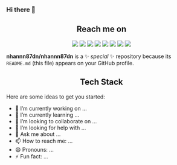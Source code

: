 ### Hi there 👋

<h2 align="center">Reach me on</h2>
<p align="center" dir="auto">
<a target="_blank" rel="noopener noreferrer nofollow" href="https://camo.githubusercontent.com/6eee5f6e83f1fdb987a4a5707fb989fc10646367244e505ee289b93909c78932/68747470733a2f2f696d672e736869656c64732e696f2f62616467652f2d4a6176615363726970742d626c61636b3f7374796c653d666c61742d737175617265266c6f676f3d6a617661736372697074"><img src="https://camo.githubusercontent.com/6eee5f6e83f1fdb987a4a5707fb989fc10646367244e505ee289b93909c78932/68747470733a2f2f696d672e736869656c64732e696f2f62616467652f2d4a6176615363726970742d626c61636b3f7374796c653d666c61742d737175617265266c6f676f3d6a617661736372697074" data-canonical-src="https://img.shields.io/badge/-JavaScript-black?style=flat-square&amp;logo=javascript" style="max-width: 100%;"></a>
<a target="_blank" rel="noopener noreferrer nofollow" href="https://camo.githubusercontent.com/2e024b5facea4be6648ef3eab29ba6911e448b75f5e9b7acd6a147bad02589b3/68747470733a2f2f696d672e736869656c64732e696f2f62616467652f2d4e6f64656a732d626c61636b3f7374796c653d666c61742d737175617265266c6f676f3d4e6f64652e6a73"><img src="https://camo.githubusercontent.com/2e024b5facea4be6648ef3eab29ba6911e448b75f5e9b7acd6a147bad02589b3/68747470733a2f2f696d672e736869656c64732e696f2f62616467652f2d4e6f64656a732d626c61636b3f7374796c653d666c61742d737175617265266c6f676f3d4e6f64652e6a73" data-canonical-src="https://img.shields.io/badge/-Nodejs-black?style=flat-square&amp;logo=Node.js" style="max-width: 100%;"></a>
<a target="_blank" rel="noopener noreferrer nofollow" href="https://camo.githubusercontent.com/6a3f691580b1253995ee9c6bf0c1e9a7547b55bb5acf2261427d6d4acb1aae03/68747470733a2f2f696d672e736869656c64732e696f2f62616467652f2d457870726573736a732d626c61636b3f7374796c653d666c61742d737175617265266c6f676f3d457870726573732e6a73"><img src="https://camo.githubusercontent.com/6a3f691580b1253995ee9c6bf0c1e9a7547b55bb5acf2261427d6d4acb1aae03/68747470733a2f2f696d672e736869656c64732e696f2f62616467652f2d457870726573736a732d626c61636b3f7374796c653d666c61742d737175617265266c6f676f3d457870726573732e6a73" data-canonical-src="https://img.shields.io/badge/-Expressjs-black?style=flat-square&amp;logo=Express.js" style="max-width: 100%;"></a>
<a target="_blank" rel="noopener noreferrer nofollow" href="https://camo.githubusercontent.com/9b5f161a8835a1576eb0bf43b0da00cb0ac54c4e51d2b96ac9546f336a232143/68747470733a2f2f696d672e736869656c64732e696f2f62616467652f2d52656163742d626c61636b3f7374796c653d666c61742d737175617265266c6f676f3d7265616374"><img src="https://camo.githubusercontent.com/9b5f161a8835a1576eb0bf43b0da00cb0ac54c4e51d2b96ac9546f336a232143/68747470733a2f2f696d672e736869656c64732e696f2f62616467652f2d52656163742d626c61636b3f7374796c653d666c61742d737175617265266c6f676f3d7265616374" data-canonical-src="https://img.shields.io/badge/-React-black?style=flat-square&amp;logo=react" style="max-width: 100%;"></a>
<a target="_blank" rel="noopener noreferrer nofollow" href="https://camo.githubusercontent.com/9de12212f1ed91d989276eea6d5445e7b657cc3b574814eca29afb2fae61aeac/68747470733a2f2f696d672e736869656c64732e696f2f62616467652f2d4d6f6e676f44422d626c61636b3f7374796c653d666c61742d737175617265266c6f676f3d6d6f6e676f6462"><img src="https://camo.githubusercontent.com/9de12212f1ed91d989276eea6d5445e7b657cc3b574814eca29afb2fae61aeac/68747470733a2f2f696d672e736869656c64732e696f2f62616467652f2d4d6f6e676f44422d626c61636b3f7374796c653d666c61742d737175617265266c6f676f3d6d6f6e676f6462" data-canonical-src="https://img.shields.io/badge/-MongoDB-black?style=flat-square&amp;logo=mongodb" style="max-width: 100%;"></a>
<a target="_blank" rel="noopener noreferrer nofollow" href="https://camo.githubusercontent.com/a1b745832f868ba0ed119a71f6d6c405097d95ac24f77e1002aa4af2945256e0/68747470733a2f2f696d672e736869656c64732e696f2f62616467652f2d4d7953514c2d626c61636b3f7374796c653d666c61742d737175617265266c6f676f3d6d7973716c"><img src="https://camo.githubusercontent.com/a1b745832f868ba0ed119a71f6d6c405097d95ac24f77e1002aa4af2945256e0/68747470733a2f2f696d672e736869656c64732e696f2f62616467652f2d4d7953514c2d626c61636b3f7374796c653d666c61742d737175617265266c6f676f3d6d7973716c" data-canonical-src="https://img.shields.io/badge/-MySQL-black?style=flat-square&amp;logo=mysql" style="max-width: 100%;"></a>
<a target="_blank" rel="noopener noreferrer nofollow" href="https://camo.githubusercontent.com/ee789fdcb588501cae8eade82ac9ed8bbd78069afb20ada7927c4764432fc40f/68747470733a2f2f696d672e736869656c64732e696f2f62616467652f2d4769742d626c61636b3f7374796c653d666c61742d737175617265266c6f676f3d676974"><img src="https://camo.githubusercontent.com/ee789fdcb588501cae8eade82ac9ed8bbd78069afb20ada7927c4764432fc40f/68747470733a2f2f696d672e736869656c64732e696f2f62616467652f2d4769742d626c61636b3f7374796c653d666c61742d737175617265266c6f676f3d676974" data-canonical-src="https://img.shields.io/badge/-Git-black?style=flat-square&amp;logo=git" style="max-width: 100%;"></a>
<a target="_blank" rel="noopener noreferrer nofollow" href="https://camo.githubusercontent.com/1306b5bd4c5ef07be769ac069d8e69861c64e46c6fa9700194ebb0344473fa0e/68747470733a2f2f696d672e736869656c64732e696f2f62616467652f2d4769744875622d626c61636b3f7374796c653d666c61742d737175617265266c6f676f3d676974687562"><img src="https://camo.githubusercontent.com/1306b5bd4c5ef07be769ac069d8e69861c64e46c6fa9700194ebb0344473fa0e/68747470733a2f2f696d672e736869656c64732e696f2f62616467652f2d4769744875622d626c61636b3f7374796c653d666c61742d737175617265266c6f676f3d676974687562" data-canonical-src="https://img.shields.io/badge/-GitHub-black?style=flat-square&amp;logo=github" style="max-width: 100%;"></a>
</p>

**nhannn87dn/nhannn87dn** is a ✨ _special_ ✨ repository because its `README.md` (this file) appears on your GitHub profile.

<h2 align="center">Tech Stack</h2>

Here are some ideas to get you started:

- 🔭 I’m currently working on ...
- 🌱 I’m currently learning ...
- 👯 I’m looking to collaborate on ...
- 🤔 I’m looking for help with ...
- 💬 Ask me about ...
- 📫 How to reach me: ...
- 😄 Pronouns: ...
- ⚡ Fun fact: ...

